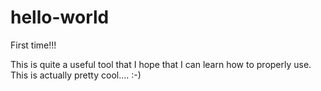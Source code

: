 # hello-world
First time!!!


This is quite a useful tool that I hope that I can learn how to properly use.
This is actually pretty cool.... :-)
